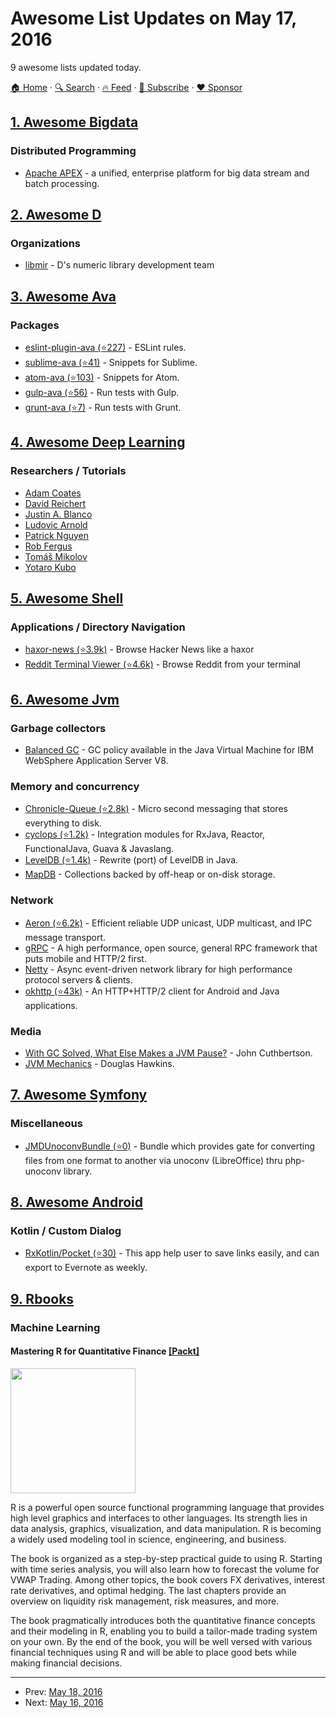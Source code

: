 # Awesome List Updates on May 17, 2016

9 awesome lists updated today.

[🏠 Home](/README.md) · [🔍 Search](https://www.trackawesomelist.com/search/) · [🔥 Feed](https://www.trackawesomelist.com/rss.xml) · [📮 Subscribe](https://trackawesomelist.us17.list-manage.com/subscribe?u=d2f0117aa829c83a63ec63c2f&id=36a103854c) · [❤️  Sponsor](https://github.com/sponsors/theowenyoung)



## [1. Awesome Bigdata](/content/newTendermint/awesome-bigdata/README.md)

### Distributed Programming

*   [Apache APEX](https://apex.apache.org/) - a unified, enterprise platform for big data stream and batch processing.

## [2. Awesome D](/content/dlang-community/awesome-d/README.md)

### Organizations

*   [libmir](https://github.com/libmir) - D's numeric library development team

## [3. Awesome Ava](/content/avajs/awesome-ava/README.md)

### Packages

*   [eslint-plugin-ava (⭐227)](https://github.com/avajs/eslint-plugin-ava) - ESLint rules.
*   [sublime-ava (⭐41)](https://github.com/avajs/sublime-ava) - Snippets for Sublime.
*   [atom-ava (⭐103)](https://github.com/avajs/atom-ava) - Snippets for Atom.
*   [gulp-ava (⭐56)](https://github.com/avajs/gulp-ava) - Run tests with Gulp.
*   [grunt-ava (⭐7)](https://github.com/avajs/grunt-ava) - Run tests with Grunt.

## [4. Awesome Deep Learning](/content/ChristosChristofidis/awesome-deep-learning/README.md)

### Researchers / Tutorials

*   [Adam Coates](http://cs.stanford.edu/\~acoates/)
*   [ David Reichert ](http://serre-lab.clps.brown.edu/person/david-reichert/)
*   [ Justin A. Blanco ](https://sites.google.com/site/blancousna/)
*   [ Ludovic Arnold ](http://ludovicarnold.altervista.org/home/)
*   [ Patrick Nguyen ](https://sites.google.com/site/drpngx/)
*   [ Rob Fergus ](http://cs.nyu.edu/\~fergus/pmwiki/pmwiki.php)
*   [ Tomáš Mikolov ](https://research.facebook.com/tomas-mikolov)
*   [ Yotaro Kubo ](http://yota.ro/)

## [5. Awesome Shell](/content/alebcay/awesome-shell/README.md)

### Applications / Directory Navigation

*   [haxor-news (⭐3.9k)](https://github.com/donnemartin/haxor-news) - Browse Hacker News like a haxor
*   [Reddit Terminal Viewer (⭐4.6k)](https://github.com/michael-lazar/rtv) - Browse Reddit from your terminal

## [6. Awesome Jvm](/content/deephacks/awesome-jvm/README.md)

### Garbage collectors

*   [Balanced GC](http://www.ibm.com/developerworks/websphere/techjournal/1108_sciampacone/1108_sciampacone.html) - GC policy available in the Java Virtual Machine for IBM WebSphere Application Server V8.

### Memory and concurrency

*   [Chronicle-Queue (⭐2.8k)](https://github.com/OpenHFT/Chronicle-Queue) - Micro second messaging that stores everything to disk.
*   [cyclops (⭐1.2k)](https://github.com/aol/cyclops) - Integration modules for RxJava, Reactor, FunctionalJava, Guava & Javaslang.
*   [LevelDB (⭐1.4k)](https://github.com/dain/leveldb) - Rewrite (port) of LevelDB in Java.
*   [MapDB](http://www.mapdb.org) - Collections backed by off-heap or on-disk storage.

### Network

*   [Aeron (⭐6.2k)](https://github.com/real-logic/Aeron) - Efficient reliable UDP unicast, UDP multicast, and IPC message transport.
*   [gRPC](http://www.grpc.io/) - A high performance, open source, general RPC framework that puts mobile and HTTP/2 first.
*   [Netty](http://netty.io/) - Async event-driven network library for high performance protocol servers & clients.
*   [okhttp (⭐43k)](https://github.com/square/okhttp) - An HTTP+HTTP/2 client for Android and Java applications.

### Media

*   [With GC Solved, What Else Makes a JVM Pause?](https://www.youtube.com/watch?v=Y39kllzX1P8) - John Cuthbertson.
*   [JVM Mechanics](https://vimeo.com/120533011) - Douglas Hawkins.

## [7. Awesome Symfony](/content/sitepoint-editors/awesome-symfony/README.md)

### Miscellaneous

*   [JMDUnoconvBundle (⭐0)](https://github.com/mops1k/JMDUnoconvBundle) - Bundle which provides gate for converting files from one format to another via unoconv (LibreOffice) thru php-unoconv library.

## [8. Awesome Android](/content/JStumpp/awesome-android/README.md)

### Kotlin / Custom Dialog

*   [RxKotlin/Pocket (⭐30)](https://github.com/RxKotlin/Pocket) - This app help user to save links easily, and can export to Evernote as weekly.

## [9. Rbooks](/content/RomanTsegelskyi/rbooks/README.md)

### Machine Learning

#### Mastering R for Quantitative Finance [\[Packt\]](https://www.packtpub.com/big-data-and-business-intelligence/mastering-r-quantitative-finance)

<img src="http://ecx.images-amazon.com/images/I/5197WMSfufL._SX403_BO1,204,203,200_.jpg" width="200px"/>

R is a powerful open source functional programming language that provides high level graphics and interfaces to other languages. Its strength lies in data analysis, graphics, visualization, and data manipulation. R is becoming a widely used modeling tool in science, engineering, and business.

The book is organized as a step-by-step practical guide to using R. Starting with time series analysis, you will also learn how to forecast the volume for VWAP Trading. Among other topics, the book covers FX derivatives, interest rate derivatives, and optimal hedging. The last chapters provide an overview on liquidity risk management, risk measures, and more.

The book pragmatically introduces both the quantitative finance concepts and their modeling in R, enabling you to build a tailor-made trading system on your own. By the end of the book, you will be well versed with various financial techniques using R and will be able to place good bets while making financial decisions.

---

- Prev: [May 18, 2016](/content/2016/05/18/README.md)
- Next: [May 16, 2016](/content/2016/05/16/README.md)